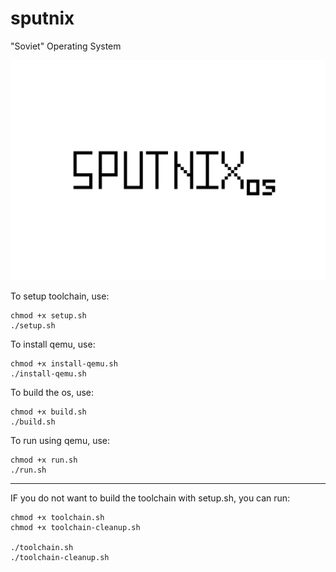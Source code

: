 # sputnix
"Soviet" Operating System 

![sputnix](./sputnix.png)

To setup toolchain, use:
```
chmod +x setup.sh
./setup.sh
```

To install qemu, use:
```
chmod +x install-qemu.sh
./install-qemu.sh
```

To build the os, use:
```
chmod +x build.sh
./build.sh
```

To run using qemu, use:
```
chmod +x run.sh
./run.sh
```

-----

IF you do not want to build the toolchain with setup.sh, you can run:
```
chmod +x toolchain.sh
chmod +x toolchain-cleanup.sh

./toolchain.sh
./toolchain-cleanup.sh
```

